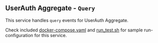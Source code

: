 UserAuth Aggregate - `Query`
---

This service handles `query` events for UserAuth Aggregate.

Check included [docker-compose.yaml][0] and [run_test.sh][1] for sample run-configuration for this service.

  [0]: https://github.com/TerrexTech/agg-userauth-query/blob/master/test/docker-compose.yaml
  [1]: https://github.com/TerrexTech/agg-userauth-query/blob/master/run_test.sh
